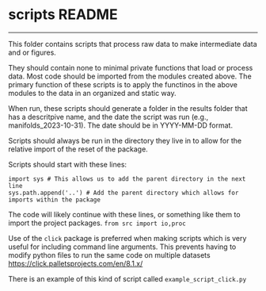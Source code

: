 # scripts README
---

This folder contains scripts that process raw data to make intermediate data and or figures.

They should contain none to minimal private functions that load or process data. Most code should be imported from the modules created above. The primary function of these scripts is to apply the functinos in the above modules to the data in an organized and static way.

When run, these scripts should generate a folder in the results folder that has a descritpive name, and the date the script was run (e.g., manifolds_2023-10-31). The date should be in YYYY-MM-DD format.

Scripts should always be run in the directory they live in to allow for the relative import of the reset of the package.

Scripts should start with these lines:
```
import sys # This allows us to add the parent directory in the next line
sys.path.append('..') # Add the parent directory which allows for imports within the package
```
The code will likely continue with these lines, or something like them to import the project packages.
`from src import io,proc`

Use of the `click` package is preferred when making scripts which is very useful for including command line arguments.
This prevents having to modify python files to run the same code on multiple datasets
https://click.palletsprojects.com/en/8.1.x/

There is an example of this kind of script called `example_script_click.py`